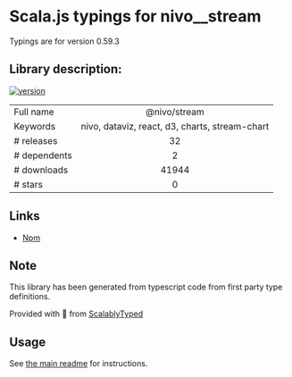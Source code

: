 
# Scala.js typings for nivo__stream

Typings are for version 0.59.3

## Library description:
[![version](https://img.shields.io/npm/v/@nivo/stream.svg?style=flat-square)](https://www.npmjs.com/package/@nivo/stream)

|                    |                 |
| ------------------ | :-------------: |
| Full name          | @nivo/stream |
| Keywords           | nivo, dataviz, react, d3, charts, stream-chart |
| # releases         | 32 |
| # dependents       | 2 |
| # downloads        | 41944 |
| # stars            | 0 |

## Links
- [Npm](https://www.npmjs.com/package/%40nivo%2Fstream)
    


## Note
This library has been generated from typescript code from first party type definitions.

Provided with :purple_heart: from [ScalablyTyped](https://github.com/oyvindberg/ScalablyTyped)

## Usage
See [the main readme](../../readme.md) for instructions.


